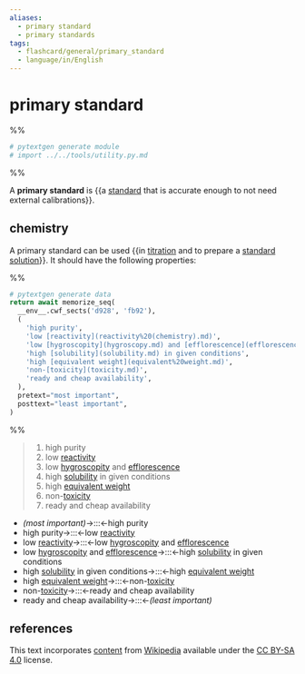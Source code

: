 ```yaml
---
aliases:
  - primary standard
  - primary standards
tags:
  - flashcard/general/primary_standard
  - language/in/English
---
```


# primary standard

%%

```Python
# pytextgen generate module
# import ../../tools/utility.py.md
```

%%

A __primary standard__ is {{a [standard](standard%20(metrology).md) that is accurate enough to not need external calibrations}}. <!--SR:!2024-07-28,349,290-->

## chemistry

A primary standard can be used {{in [titration](titration.md) and to prepare a [standard solution](standard%20solution.md)}}. It should have the following properties: <!--SR:!2024-09-01,369,290-->

%%

```Python
# pytextgen generate data
return await memorize_seq(
  __env__.cwf_sects('d928', 'fb92'),
  (
    'high purity',
    'low [reactivity](reactivity%20(chemistry).md)',
    'low [hygroscopity](hygroscopy.md) and [efflorescence](efflorescence.md)',
    'high [solubility](solubility.md) in given conditions',
    'high [equivalent weight](equivalent%20weight.md)',
    'non-[toxicity](toxicity.md)',
    'ready and cheap availability',
  ),
  pretext="most important",
  posttext="least important",
)
```

%%

<!--pytextgen generate section="d928"--><!-- The following content is generated at 2023-03-23T16:01:43.599717+08:00. Any edits will be overridden! -->

> 1. high purity
> 2. low [reactivity](reactivity%20(chemistry).md)
> 3. low [hygroscopity](hygroscopy.md) and [efflorescence](efflorescence.md)
> 4. high [solubility](solubility.md) in given conditions
> 5. high [equivalent weight](equivalent%20weight.md)
> 6. non-[toxicity](toxicity.md)
> 7. ready and cheap availability

<!--/pytextgen-->

<!--pytextgen generate section="fb92"--><!-- The following content is generated at 2024-03-18T19:56:56.252984+08:00. Any edits will be overridden! -->

- _(most important)_→:::←high purity <!--SR:!2024-10-08,246,290!2028-05-06,1446,350-->
- high purity→:::←low [reactivity](reactivity%20(chemistry).md) <!--SR:!2024-12-23,328,230!2024-07-02,48,230-->
- low [reactivity](reactivity%20(chemistry).md)→:::←low [hygroscopity](hygroscopy.md) and [efflorescence](efflorescence.md) <!--SR:!2024-09-16,185,230!2024-06-19,85,210-->
- low [hygroscopity](hygroscopy.md) and [efflorescence](efflorescence.md)→:::←high [solubility](solubility.md) in given conditions <!--SR:!2024-05-30,5,130!2024-12-13,349,230-->
- high [solubility](solubility.md) in given conditions→:::←high [equivalent weight](equivalent%20weight.md) <!--SR:!2024-05-31,18,170!2024-06-28,259,270-->
- high [equivalent weight](equivalent%20weight.md)→:::←non-[toxicity](toxicity.md) <!--SR:!2024-06-17,23,170!2024-06-23,109,250-->
- non-[toxicity](toxicity.md)→:::←ready and cheap availability <!--SR:!2025-01-01,224,230!2024-07-31,128,230-->
- ready and cheap availability→:::←_(least important)_ <!--SR:!2028-04-22,1432,350!2024-11-14,171,270-->

<!--/pytextgen-->

## references

This text incorporates [content](https://en.wikipedia.org/wiki/primary_standard) from [Wikipedia](Wikipedia.md) available under the [CC BY-SA 4.0](https://creativecommons.org/licenses/by-sa/4.0/) license.

